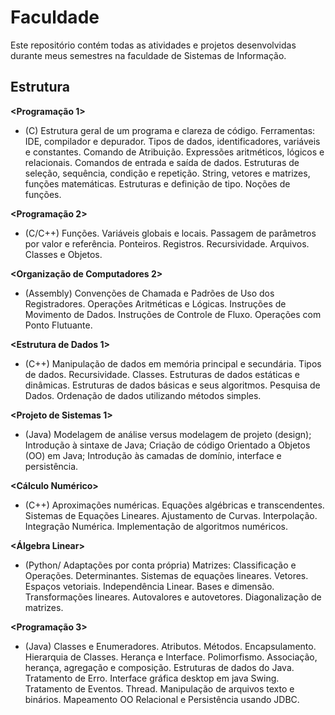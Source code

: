 
# Faculdade

Este repositório contém todas as atividades e projetos desenvolvidas durante meus semestres na faculdade de Sistemas de Informação.




## Estrutura
**<Programação 1>**
* (C) Estrutura geral de um programa e clareza de código. Ferramentas: IDE, compilador e depurador. Tipos de dados, identificadores, variáveis e constantes. Comando de Atribuição. Expressões aritméticos, lógicos e relacionais. Comandos de entrada e saída de dados. Estruturas de seleção, sequência, condição e repetição. String, vetores e matrizes, funções matemáticas. Estruturas e definição de tipo. Noções de funções.

**<Programação 2>**
* (C/C++) Funções. Variáveis globais e locais. Passagem de parâmetros por valor e referência. Ponteiros. Registros. Recursividade. Arquivos. Classes e Objetos.

**<Organização de Computadores 2>**
* (Assembly) Convenções de Chamada e Padrões de Uso dos Registradores. Operações Aritméticas e Lógicas. Instruções de Movimento de Dados. Instruções de Controle de Fluxo. Operações com Ponto Flutuante. 

**<Estrutura de Dados 1>**
* (C++) Manipulação de dados em memória principal e secundária. Tipos de dados. Recursividade. Classes. Estruturas de dados estáticas e dinâmicas. Estruturas de dados básicas e seus algoritmos. Pesquisa de Dados. Ordenação de dados utilizando métodos simples.

**<Projeto de Sistemas 1>**
* (Java) Modelagem de análise versus modelagem de projeto (design); Introdução à sintaxe de Java; Criação
de código Orientado a Objetos (OO) em Java; Introdução às camadas de domínio, interface e
persistência.

**<Cálculo Numérico>**
* (C++) Aproximações numéricas. Equações algébricas e transcendentes. Sistemas de Equações Lineares.
Ajustamento de Curvas. Interpolação. Integração Numérica. Implementação de algoritmos
numéricos.

**<Álgebra Linear>**
* (Python/ Adaptações por conta própria) Matrizes: Classificação e Operações. Determinantes. Sistemas de equações lineares. Vetores. Espaços vetoriais. Independência Linear. Bases e dimensão. Transformações lineares. Autovalores e autovetores. Diagonalização de matrizes.

**<Programação 3>**
* (Java) Classes e Enumeradores. Atributos. Métodos. Encapsulamento. Hierarquia de Classes. Herança e
Interface. Polimorfismo. Associação, herança, agregação e composição. Estruturas de dados do Java.
Tratamento de Erro. Interface gráfica desktop em java Swing. Tratamento de Eventos. Thread.
Manipulação de arquivos texto e binários. Mapeamento OO Relacional e Persistência usando JDBC.